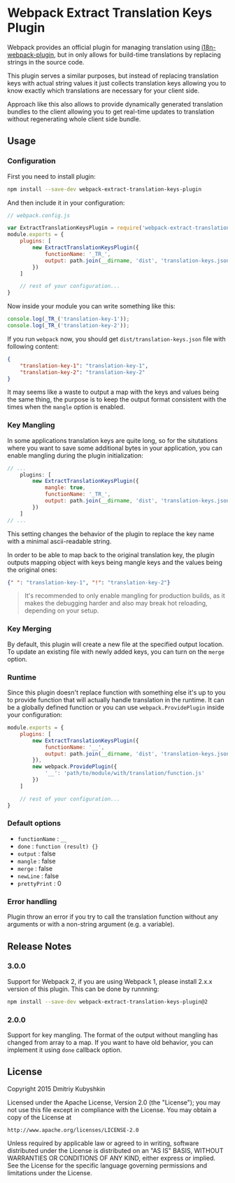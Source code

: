 # Webpack Extract Translation Keys Plugin

Webpack provides an official plugin for managing translation using [i18n-webpack-plugin](https://github.com/webpack/i18n-webpack-plugin), but in only allows for build-time translations by replacing strings in the source code.

This plugin serves a similar purposes, but instead of replacing translation keys with actual string values it just collects translation keys allowing you to know exactly which translations are necessary for your client side.

Approach like this also allows to provide dynamically generated translation bundles to the client allowing you to get real-time updates to translation without regenerating whole client side bundle.

## Usage

### Configuration

First you need to install plugin:

```bash
npm install --save-dev webpack-extract-translation-keys-plugin
```

And then include it in your configuration:

```javascript
// webpack.config.js

var ExtractTranslationKeysPlugin = require('webpack-extract-translation-keys-plugin');
module.exports = {
    plugins: [
        new ExtractTranslationKeysPlugin({
            functionName: '_TR_',
            output: path.join(__dirname, 'dist', 'translation-keys.json')
        })
    ]

    // rest of your configuration...
}
```

Now inside your module you can write something like this:

```js
console.log(_TR_('translation-key-1'));
console.log(_TR_('translation-key-2'));
```

If you run `webpack` now, you should get `dist/translation-keys.json` file with following content:

```json
{
    "translation-key-1": "translation-key-1",
    "translation-key-2": "translation-key-2"
}
```

It may seems like a waste to output a map with the keys and values being the same thing, the purpose is to keep the output format consistent with the times when the `mangle` option is enabled.

### Key Mangling

In some applications translation keys are quite long, so for the situtations where you want to save some additional bytes in your application, you can enable mangling during the plugin initialization:

```js
// ...
    plugins: [
        new ExtractTranslationKeysPlugin({
            mangle: true,
            functionName: '_TR_',
            output: path.join(__dirname, 'dist', 'translation-keys.json')
        })
    ]
// ...
```

This setting changes the behavior of the plugin to replace the key name with a minimal ascii-readable string.

In order to be able to map back to the original translation key, the plugin outputs mapping object with keys being mangle keys and the values being the original ones:

```json
{" ": "translation-key-1", "!": "translation-key-2"}
```

> It's recommended to only enable mangling for production builds, as it makes the debugging harder and also may break hot reloading, depending on your setup.

### Key Merging

By default, this plugin will create a new file at the specified output location.
To update an existing file with newly added keys, you can turn on the `merge` option.

### Runtime

Since this plugin doesn't replace function with something else it's up to you to provide function that will actually handle translation in the runtime. It can be a globally defined function or you can use `webpack.ProvidePlugin` inside your configuration:

```js
module.exports = {
    plugins: [
        new ExtractTranslationKeysPlugin({
            functionName: '__',
            output: path.join(__dirname, 'dist', 'translation-keys.json')
        }),
        new webpack.ProvidePlugin({
            '__': 'path/to/module/with/translation/function.js'
        })
    ]

    // rest of your configuration...
}
```

### Default options

* `functionName` : `__`
* `done` : `function (result) {}`
* `output` : false
* `mangle` : false
* `merge` : false
* `newLine` : false
* `prettyPrint` : 0

### Error handling

Plugin throw an error if you try to call the translation function without any arguments or with a non-string argument (e.g. a variable).

## Release Notes

### 3.0.0

Support for Webpack 2, if you are using Webpack 1, please install 2.x.x version of this plugin. This can be done by runnning:

```bash
npm install --save-dev webpack-extract-translation-keys-plugin@2
```

### 2.0.0

Support for key mangling. The format of the output without mangling has changed from array to a map. If you want to have old behavior, you can implement it using `done` callback option.

## License

Copyright 2015 Dmitriy Kubyshkin

Licensed under the Apache License, Version 2.0 (the "License");
you may not use this file except in compliance with the License.
You may obtain a copy of the License at

    http://www.apache.org/licenses/LICENSE-2.0

Unless required by applicable law or agreed to in writing, software
distributed under the License is distributed on an "AS IS" BASIS,
WITHOUT WARRANTIES OR CONDITIONS OF ANY KIND, either express or implied.
See the License for the specific language governing permissions and
limitations under the License.

